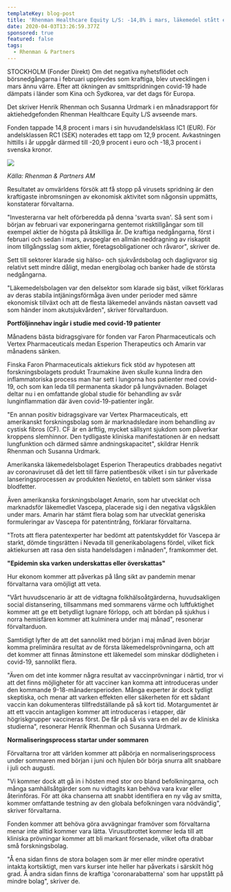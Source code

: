 ```yaml
---
templateKey: blog-post
title: 'Rhenman Healthcare Equity L/S: -14,8% i mars, läkemedel stått emot'
date: 2020-04-03T13:26:59.377Z
sponsored: true
featured: false
tags:
  - Rhenman & Partners
---
```

STOCKHOLM (Fonder Direkt) Om det negativa nyhetsflödet och börsnedgångarna i februari upplevdes som kraftiga, blev utvecklingen i mars ännu värre. Efter att ökningen av smittspridningen covid-19 hade dämpats i länder som Kina och Sydkorea, var det dags för Europa.

Det skriver Henrik Rhenman och Susanna Urdmark i en månadsrapport för aktiehedgefonden Rhenman Healthcare Equity L/S avseende mars.

Fonden tappade 14,8 procent i mars i sin huvudandelsklass IC1 (EUR). För andelsklassen RC1 (SEK) noterades ett tapp om 12,9 procent. Avkastningen hittills i år uppgår därmed till -20,9 procent i euro och -18,3 procent i svenska kronor.

![](/img/health.png)

*Källa: Rhenman & Partners AM*

Resultatet av omvärldens försök att få stopp på virusets spridning är den kraftigaste inbromsningen av ekonomisk aktivitet som någonsin uppmätts, konstaterar förvaltarna.

"Investerarna var helt oförberedda på denna 'svarta svan'. Så sent som i början av februari var exponeringarna gentemot risktillgångar som till exempel aktier de högsta på åtskilliga år. De kraftiga nedgångarna, först i februari och sedan i mars, avspeglar en allmän neddragning av riskaptit inom tillgångsslag som aktier, företagsobligationer och råvaror", skriver de.

Sett till sektorer klarade sig hälso- och sjukvårdsbolag och dagligvaror sig relativt sett mindre dåligt, medan energibolag och banker hade de största nedgångarna.

"Läkemedelsbolagen var den delsektor som klarade sig bäst, vilket förklaras av deras stabila intjäningsförmåga även under perioder med sämre ekonomisk tillväxt och att de flesta läkemedel används nästan oavsett vad som händer inom akutsjukvården", skriver förvaltarduon.

**Portföljinnehav ingår i studie med covid-19 patienter**

Månadens bästa bidragsgivare för fonden var Faron Pharmaceuticals och Vertex Pharmaceuticals medan Esperion Therapeutics och Amarin var månadens sänken.

Finska Faron Pharmaceuticals aktiekurs fick stöd av hypotesen att forskningsbolagets produkt Traumakine även skulle kunna lindra den inflammatoriska process man har sett i lungorna hos patienter med covid-19, och som kan leda till permanenta skador på lungvävnaden. Bolaget deltar nu i en omfattande global studie för behandling av svår lunginflammation där även covid-19-patienter ingår.

"En annan positiv bidragsgivare var Vertex Pharmaceuticals, ett amerikanskt forskningsbolag som är marknadsledare inom behandling av cystisk fibros (CF). CF är en ärftlig, mycket sällsynt sjukdom som påverkar kroppens slemhinnor. Den tydligaste kliniska manifestationen är en nedsatt lungfunktion och därmed sämre andningskapacitet", skildrar Henrik Rhenman och Susanna Urdmark.

Amerikanska läkemedelsbolaget Esperion Therapeutics drabbades negativt av coronaviruset då det lett till färre patientbesök vilket i sin tur påverkade lanseringsprocessen av produkten Nexletol, en tablett som sänker vissa blodfetter.

Även amerikanska forskningsbolaget Amarin, som har utvecklat och marknadsför läkemedlet Vascepa, placerade sig i den negativa vågskålen under mars. Amarin har stämt flera bolag som har utvecklat generiska formuleringar av Vascepa för patentintrång, förklarar förvaltarna.

"Trots att flera patentexperter har bedömt att patentskyddet för Vascepa är starkt, dömde tingsrätten i Nevada till generikabolagens fördel, vilket fick aktiekursen att rasa den sista handelsdagen i månaden", framkommer det.

**"Epidemin ska varken underskattas eller överskattas"**

Hur ekonom kommer att påverkas på lång sikt av pandemin menar förvaltarna vara omöjligt att veta.

"Vårt huvudscenario är att de vidtagna folkhälsoåtgärderna, huvudsakligen social distansering, tillsammans med sommarens värme och luftfuktighet kommer att ge ett betydligt lugnare förlopp, och att bördan på sjukhus i norra hemisfären kommer att kulminera under maj månad", resonerar förvaltarduon.

Samtidigt lyfter de att det sannolikt med början i maj månad även börjar komma preliminära resultat av de första läkemedelsprövningarna, och att det kommer att finnas åtminstone ett läkemedel som minskar dödligheten i covid-19, sannolikt flera.

"Även om det inte kommer några resultat av vaccinprövningar i närtid, tror vi att det finns möjligheter för att vacciner kan komma att introduceras under den kommande 9-18-månadersperioden. Många experter är dock tydligt skeptiska, och menar att varken effekten eller säkerheten för ett sådant vaccin kan dokumenteras tillfredställande på så kort tid. Motargumentet är att ett vaccin antagligen kommer att introduceras i etapper, där högriskgrupper vaccineras först. De får på så vis vara en del av de kliniska studierna", resonerar Henrik Rhenman och Susanna Urdmark.

**Normaliseringsprocess startar under sommaren**

Förvaltarna tror att världen kommer att påbörja en normaliseringsprocess under sommaren med början i juni och hjulen bör börja snurra allt snabbare i juli och augusti.

"Vi kommer dock att gå in i hösten med stor oro bland befolkningarna, och många samhällsåtgärder som nu vidtagits kan behöva vara kvar eller återinföras. För att öka chanserna att snabbt identifiera en ny våg av smitta, kommer omfattande testning av den globala befolkningen vara nödvändig", skriver förvaltarna.

Fonden kommer att behöva göra avvägningar framöver som förvaltarna menar inte alltid kommer vara lätta. Virusutbrottet kommer leda till att kliniska prövningar kommer att bli markant försenade, vilket ofta drabbar små forskningsbolag.

"Å ena sidan finns de stora bolagen som är mer eller mindre operativt intakta kortsiktigt, men vars kurser inte heller har påverkats i särskilt hög grad. Å andra sidan finns de kraftiga 'coronarabatterna' som har uppstått på mindre bolag", skriver de.